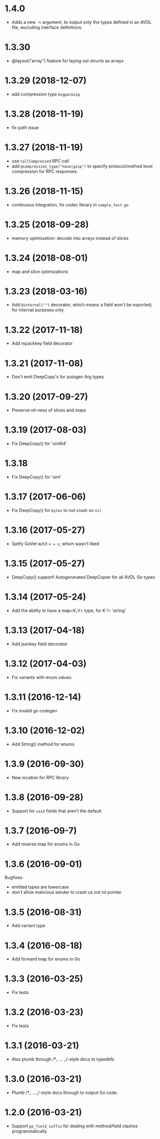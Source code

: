 # 1.4.0

- Adds a new `-t` argument, to output only the types defined in an AVDL file, excluding interface definitions.

# 1.3.30

- @layout("array") feature for laying out structs as arrays

# 1.3.29 (2018-12-07)

- add compression type `msgpackzip`

# 1.3.28 (2018-11-19)

- fix path issue

# 1.3.27 (2018-11-19)

- use `CallCompressed` RPC call
- add `@compression_type("none|gzip")` to specify protocol/method level
  compression for RPC responses.

# 1.3.26 (2018-11-15)

- continuous integration, fix codec library in `sample_test.go`

# 1.3.25 (2018-09-28)

- memory optimization: decode into arrays instead of slices

# 1.3.24 (2018-08-01)

- map and slice optimizations

# 1.3.23 (2018-03-16)

- Add `@internal("")` decorator, which means a field won't be exported; for internal purposes only

# 1.3.22 (2017-11-18)

- Add mpackkey field decorator

# 1.3.21 (2017-11-08)

- Don't emit DeepCopy's for autogen Arg types

# 1.3.20 (2017-09-27)

- Preserve nil-ness of slices and maps

# 1.3.19 (2017-08-03)

- Fix DeepCopy() for 'uint64'

# 1.3.18

- Fix DeepCopy() for 'uint'

# 1.3.17 (2017-06-06)

- Fix DeepCopy() for `bytes` to not crash on `nil`

# 1.3.16 (2017-05-27)

- Satify GoVet w/r/t `v = v`, which wasn't liked

# 1.3.15 (2017-05-27)

- DeepCopy() support! Autogenerated DeepCopier for all AVDL Go types

# 1.3.14 (2017-05-24)

- Add the ability to have a map<K,V> type, for K != 'string'

# 1.3.13 (2017-04-18)

- Add jsonkey field decorator

# 1.3.12 (2017-04-03)

- Fix variants with enum values

# 1.3.11 (2016-12-14)

- Fix invalid go codegen

# 1.3.10 (2016-12-02)

- Add String() method for enums

# 1.3.9 (2016-09-30)

- New location for RPC library

# 1.3.8 (2016-09-28)

- Support for `void` fields that aren't the default

# 1.3.7 (2016-09-7)

- Add reverse map for enums in Go

# 1.3.6 (2016-09-01)

Bugfixes:

- emitted types are lowercase
- don't allow malicious sender to crash us out nil pointer

# 1.3.5 (2016-08-31)

- Add variant type

# 1.3.4 (2016-08-18)

- Add forward map for enums in Go

# 1.3.3 (2016-03-25)

- Fix tests

# 1.3.2 (2016-03-23)

- Fix tests

# 1.3.1 (2016-03-21)

- Also plumb through /\*_ ... _/-style docs to typedefs

# 1.3.0 (2016-03-21)

- Plumb /\*_ .. _/-style docs through to output Go code.

# 1.2.0 (2016-03-21)

- Support `go_field_suffix` for dealing with method/field clashes programmatically
